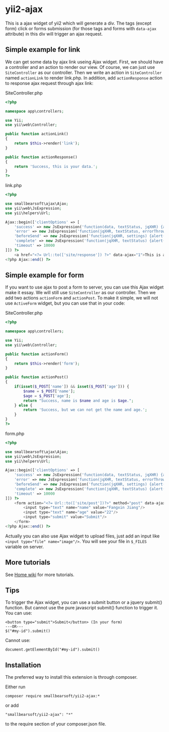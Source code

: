 # yii2-ajax
This is a ajax widget of yii2 which will generate a div. The tags (except form) click or forms submission (for those tags and forms with `data-ajax` attribute) in this div will trigger an ajax request.

## Simple example for link
We can get some data by ajax link useing Ajax widget. First, we should have a controller and an action to render our view. Of course, we can just use `SiteController` as our controller. Then we write an action in `SiteController` named `actionLink` to render link.php. In addition, add `actionResponse` action to response ajax request through ajax link:

SiteController.php
```php
<?php

namespace app\controllers;

use Yii;
use yii\web\Controller;

public function actionLink()
{
    return $this->render('link');
}

public function actionResponse()
{
    return 'Success, this is your data.';
}
?>
```

link.php
```php
<?php

use smallbearsoft\ajax\Ajax;
use yii\web\JsExpression;
use yii\helpers\Url;

Ajax::begin(['clientOptions' => [
    'success' => new JsExpression('function(data, textStatus, jqXHR) {alert(data)}'),
    'error' => new JsExpression('function(jqXHR, textStatus, errorThrown) {alert(errorThrown)}'),
    'beforeSend' => new JsExpression('function(jqXHR, settings) {alert("Before send.")}'),
    'complete' => new JsExpression('function(jqXHR, textStatus) {alert("Complete.")}'),
    'timeout' => 10000
]]) ?>
    <a href="<?= Url::to(['site/response']) ?>" data-ajax="1">This is an ajax link.</a>
<?php Ajax::end() ?>
```

## Simple example for form
If you want to use ajax to post a form to server, you can use this Ajax widget make it essay. We will still use `SiteController` as our controller. Then we add two actions `actionForm` and `actionPost`. To make it simple, we will not use `ActiveForm` widget, but you can use that in your code:

SiteController.php
```php
<?php

namespace app\controllers;

use Yii;
use yii\web\Controller;

public function actionForm()
{
    return $this->render('form');
}

public function actionPost()
{
    if(isset($_POST['name']) && isset($_POST['age'])) {
        $name = $_POST['name'];
        $age = $_POST['age'];
        return "Success, name is $name and age is $age.";
    } else {
        return 'Success, but we can not get the name and age.';
    }
}
?>
```

form.php
```php
<?php

use smallbearsoft\ajax\Ajax;
use yii\web\JsExpression;
use yii\helpers\Url;

Ajax::begin(['clientOptions' => [
    'success' => new JsExpression('function(data, textStatus, jqXHR) {alert(data)}'),
    'error' => new JsExpression('function(jqXHR, textStatus, errorThrown) {alert(errorThrown)}'),
    'beforeSend' => new JsExpression('function(jqXHR, settings) {alert("Before send.")}'),
    'complete' => new JsExpression('function(jqXHR, textStatus) {alert("Complete.")}'),
    'timeout' => 10000
]]) ?>
    <form action="<?= Url::to(['site/post'])?>" method="post" data-ajax="1">
        <input type="text" name="name" value="Fangxin Jiang"/>
        <input type="text" name="age" value="22"/>
        <input type="submit" value="Submit"/>
    </form>
<?php Ajax::end() ?>
```

Actually you can also use Ajax widget to upload files, just add an input like `<input type="file" name="image"/>`. You will see your file in `$_FILES` variable on server.

## More tutorials
See [Home wiki](https://github.com/smallbearsoft/yii2-ajax/wiki/Home) for more tutorials.

## Tips

To trigger the Ajax widget, you can use a submit button or a jquery submit() function. But cannot use the pure javascript submit() function to trigger it.
You can use:
```
<button type="submit">Submit</button> (In your form)
---OR---
$("#my-id").submit()
```
Cannot use:
```
document.getElementById("#my-id").submit()
```

## Installation
The preferred way to install this extension is through composer.

Either run

```
composer require smallbearsoft/yii2-ajax:*
```

or add

```
"smallbearsoft/yii2-ajax": "*"
```

to the require section of your composer.json file.
